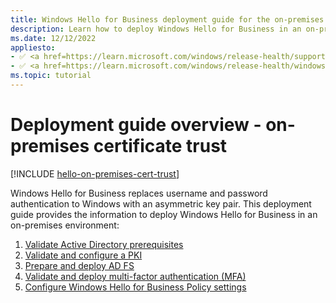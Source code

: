 ```yaml
---
title: Windows Hello for Business deployment guide for the on-premises certificate trust model
description: Learn how to deploy Windows Hello for Business in an on-premises, certificate trust model.
ms.date: 12/12/2022
appliesto: 
- ✅ <a href=https://learn.microsoft.com/windows/release-health/supported-versions-windows-client target=_blank>Windows 10 and later</a>
- ✅ <a href=https://learn.microsoft.com/windows/release-health/windows-server-release-info target=_blank>Windows Server 2016 and later</a>
ms.topic: tutorial
---
```

# Deployment guide overview - on-premises certificate trust

[!INCLUDE [hello-on-premises-cert-trust](../../includes/hello-on-premises-cert-trust.md)]

Windows Hello for Business replaces username and password authentication to Windows with an asymmetric key pair. This deployment guide provides the information to deploy Windows Hello for Business in an on-premises environment:

1. [Validate Active Directory prerequisites](hello-cert-trust-validate-ad-prereq.md)
2. [Validate and configure a PKI](hello-cert-trust-validate-pki.md)
3. [Prepare and deploy AD FS](hello-cert-trust-adfs.md)
4. [Validate and deploy multi-factor authentication (MFA)](hello-cert-trust-validate-deploy-mfa.md)
5. [Configure Windows Hello for Business Policy settings](hello-cert-trust-policy-settings.md)